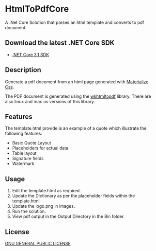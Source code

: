 # HtmlToPdfCore
A .Net Core Solution that parses an html template and converts to pdf document.

## Download the latest .NET Core SDK

* [.NET Core 3.1 SDK](release-notes/3.1/README.md)

## Description

Generate a pdf document from an html page generated with [Materialize Css](https://materializecss.com/). 

The PDF document is generated using the [wkhtmltopdf](https://wkhtmltopdf.org/) library. There are also linux and mac os versions of this library.

## Features

The template.html provide is an example of a quote which illustrate the following features:
- Basic Quote Layout
- Placeholders for actual data
- Table layout
- Signature fields
- Watermark

## Usage

1. Edit the template.html as required.
2. Update the Dictionary as per the placeholder fields within the template.html
3. Update the logo.png in images.
4. Run the solution.
5. View pdf output in the Output Directory in the Bin folder.

## License

[GNU GENERAL PUBLIC LICENSE](LICENSE.TXT)
